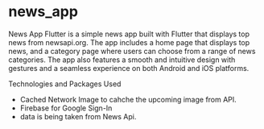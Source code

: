 # news_app

News App Flutter is a simple news app built with Flutter that displays top news from newsapi.org. The app includes a home page that displays top news, and a category page where users can choose from a range of news categories. The app also features a smooth and intuitive design with gestures and a seamless experience on both Android and iOS platforms.


Technologies and Packages Used

- Cached Network Image to cahche the upcoming image from API.
- Firebase for Google Sign-In
- data is being taken from News Api.
